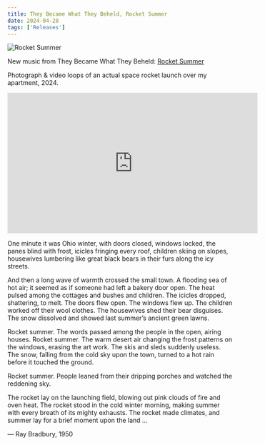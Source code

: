 ```yaml
---
title: They Became What They Beheld, Rocket Summer
date: 2024-04-28
tags: ['Releases']
---
```


![Rocket Summer](/rm_ation/images/rocket-summer.jpg)

New music from They Became What They Beheld: [Rocket Summer](https://theybecamewhattheybeheld.bandcamp.com/album/rocket-summer)

Photograph & video loops of an actual space rocket launch over my apartment, 2024.<!--x-->

<iframe width="560" height="315" src="https://www.youtube.com/embed/7fMIaOFiwhM?si=SfrXMEKmxQzNKdVl" title="YouTube video player" frameborder="0" allow="accelerometer; autoplay; clipboard-write; encrypted-media; gyroscope; picture-in-picture; web-share" referrerpolicy="strict-origin-when-cross-origin" allowfullscreen></iframe>

One minute it was Ohio winter, with doors closed, windows locked, the panes blind with frost, icicles fringing every roof, children skiing on slopes, housewives lumbering like great black bears in their furs along the icy streets.

And then a long wave of warmth crossed the small town. A flooding sea of hot air; it seemed as if someone had left a bakery door open. The heat pulsed among the cottages and bushes and children. The icicles dropped, shattering, to melt. The doors flew open. The windows flew up. The children worked off their wool clothes. The housewives shed their bear disguises. The snow dissolved and showed last summer’s ancient green lawns.

Rocket summer. The words passed among the people in the open, airing houses. Rocket summer. The warm desert air changing the frost patterns on the windows, erasing the art work. The skis and sleds suddenly useless. The snow, falling from the cold sky upon the town, turned to a hot rain before it touched the ground.

Rocket summer. People leaned from their dripping porches and watched the reddening sky.

The rocket lay on the launching field, blowing out pink clouds of fire and oven heat. The rocket stood in the cold winter morning, making summer with every breath of its mighty exhausts. The rocket made climates, and summer lay for a brief moment upon the land ...

— Ray Bradbury, 1950
